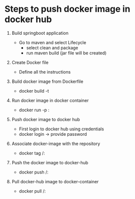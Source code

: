 # Steps to push docker image in docker hub
1. Build springboot application
   - Go to maven and select Lifecycle
        - select clean and package
		- run maven build (jar file will be created)
		
2. Create Docker file
   - Define all the instructions
 
3. Build docker image from Dockerfile
   - docker build -t <docker-image-name> <Dockerfile-location>
   
4. Run docker image in docker container
   - docker run -p <host-port>:<container-port> <docker-image-name>

5. Push docker image to docker hub
   - First login to docker hub using credentials
    - docker login -> provide password

6. Associate docker-image with the repository
   - docker tag <docker-image-name> <docker-hub-id>/<repository-name>:<tag-name>

7. Push the docker image to docker-hub  
   - docker push <docker-hub-id>/<docker-image-name>:<tag-name> 
   
8. Pull docker-hub image to docker-container
   - docker pull <docker-hub-id>/<docker-image-name>:<tag-name>
   
